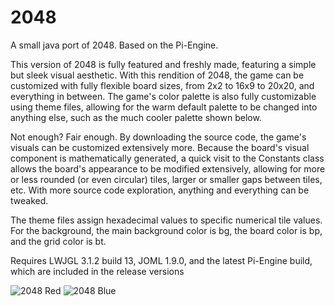 # 2048

A small java port of 2048. Based on the Pi-Engine. 


This version of 2048 is fully featured and freshly made, featuring a simple but sleek visual aesthetic.
With this rendition of 2048, the game can be customized with fully flexible board sizes, from 2x2 to 16x9 to 20x20, and everything in between. The game's color palette is also fully customizable using theme files, allowing for the warm default palette to be changed into anything else, such as the much cooler palette shown below. 


Not enough? Fair enough. By downloading the source code, the game's visuals can be customized extensively more. Because the board's visual component is mathematically generated, a quick visit to the Constants class allows the board's appearance to be modified extensively, allowing for more or less rounded (or even circular) tiles, larger or smaller gaps between tiles, etc. With more source code exploration, anything and everything can be tweaked. 


The theme files assign hexadecimal values to specific numerical tile values. For the background, the main background color is bg, the board color is bp, and the grid color is bt.


Requires LWJGL 3.1.2 build 13, JOML 1.9.0, and the latest Pi-Engine build, which are included in the release versions

![2048 Red](https://i.imgur.com/nlvSmic.png "2048 Red")
![2048 Blue](https://i.imgur.com/14jjlrU.png "2048 Blue")
